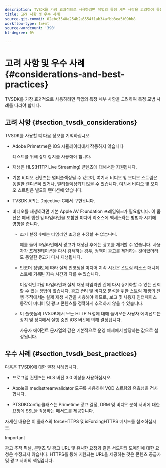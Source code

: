 ```yaml
---
description: TVSDK를 가장 효과적으로 사용하려면 작업의 특정 세부 사항을 고려하여 특정 모범 사례를 따라야 합니다.
title: 고려 사항 및 우수 사례
source-git-commit: 02ebc3548a254b2a6554f1ab34afbb3ea5f09bb8
workflow-type: tm+mt
source-wordcount: '390'
ht-degree: 0%

---
```


# 고려 사항 및 우수 사례 {#considerations-and-best-practices}

TVSDK를 가장 효과적으로 사용하려면 작업의 특정 세부 사항을 고려하여 특정 모범 사례를 따라야 합니다.

## 고려 사항 {#section_tvsdk_considerations}

TVSDK를 사용할 때 다음 정보를 기억하십시오.

* Adobe Primetime은 iOS 시뮬레이터에서 작동하지 않습니다.

  테스트를 위해 실제 장치를 사용해야 합니다.

* 재생은 HLS(HTTP Live Streaming) 콘텐츠에 대해서만 지원됩니다.

* 기본 비디오 컨텐츠는 멀티플렉싱될 수 있으며, 여기서 비디오 및 오디오 스트림은 동일한 렌디션에 있거나, 멀티플렉싱되지 않을 수 있습니다. 여기서 비디오 및 오디오 스트림은 별도의 렌디션에 있습니다.

* TVSDK API는 Objective-C에서 구현됩니다.

* 비디오를 재생하려면 기본 Apple AV Foundation 프레임워크가 필요합니다. 이 옵션은 폐쇄 캡션 및 타임라인을 포함한 미디어 리소스에 액세스하는 방법과 시기에 영향을 줍니다.

   * 초기 설정 후에는 타임라인 조정을 수정할 수 없습니다.

     예를 들어 타임라인에서 광고가 재생된 후에는 광고를 제거할 수 없습니다. 사용자가 프레젠테이션을 다시 검색하는 경우, 정책이 광고를 제거하는 것이었더라도 동일한 광고가 다시 재생됩니다.

   * 인코더 정밀도에 따라 실제 인코딩된 미디어 지속 시간은 스트림 리소스 매니페스트에 기록된 지속 시간과 다를 수 있습니다.

     이상적인 가상 타임라인과 실제 재생 타임라인 간에 다시 동기화할 수 있는 신뢰할 수 있는 방법이 없습니다. 광고 관리 및 비디오 분석을 위한 스트림 재생의 진행 추적에서는 실제 재생 시간을 사용해야 하므로, 보고 및 사용자 인터페이스 동작이 미디어 및 광고 콘텐츠를 정확하게 추적하지 않을 수 있습니다.

   * 이 플랫폼의 TVSDK에서 모든 HTTP 요청에 대해 들어오는 사용자 에이전트는 장치 및 장치에서 실행 중인 iOS 버전에 의해 결정됩니다.

     사용자 에이전트 문자열의 값은 기본적으로 운영 체제에서 할당하는 값으로 설정됩니다.

## 우수 사례 {#section_tvsdk_best_practices}

다음은 TVSDK에 대한 권장 사례입니다.

* 프로그램 컨텐츠는 HLS 버전 3.0 이상을 사용하십시오.

* Apple의 mediastreamvalidator 도구를 사용하여 VOD 스트림의 유효성을 검사합니다.

* PTSDKConfig 클래스는 Primetime 광고 결정, DRM 및 비디오 분석 서버에 대한 요청에 SSL을 적용하는 메서드를 제공합니다.

자세한 내용은 이 클래스의 forceHTTPS 및 isForcingHTTPS 메서드를 참조하십시오.

>[!IMPORTANT]
>
>광고 추적 픽셀, 콘텐츠 및 광고 URL 및 유사한 요청과 같은 서드파티 도메인에 대한 요청은 수정되지 않습니다. HTTPS를 통해 지원되는 URL을 제공하는 것은 콘텐츠 공급자 및 광고 서버의 책임입니다.
